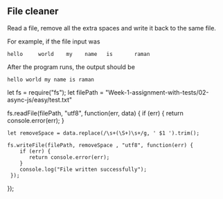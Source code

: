 ## File cleaner
Read a file, remove all the extra spaces and write it back to the same file.

For example, if the file input was
```
hello     world    my    name   is       raman
```

After the program runs, the output should be

```
hello world my name is raman
```



let fs = require("fs");
let filePath = "Week-1-assignment-with-tests/02-async-js/easy/test.txt"

fs.readFile(filePath, "utf8", function(err, data) {
    if (err) {
       return console.error(err);
    }
    
    let removeSpace = data.replace(/\s+(\S+)\s+/g, ' $1 ').trim();

    fs.writeFile(filePath, removeSpace , "utf8", function(err) {
        if (err) {
           return console.error(err);
        }
        console.log("File written successfully");
     });
 });
